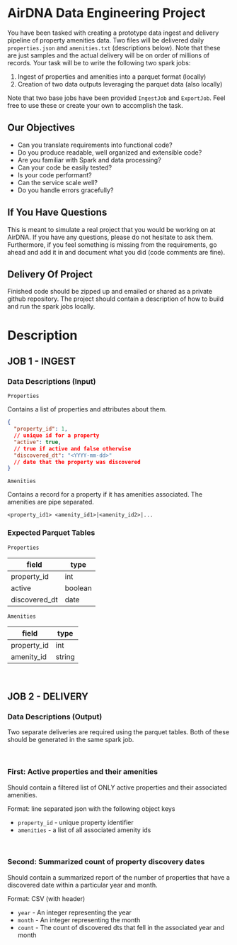 # AirDNA Data Engineering Project

You have been tasked with creating a prototype data ingest and delivery pipeline of property amenities data. Two files
will be delivered daily `properties.json` and `amenities.txt` (descriptions below). Note that these are just samples and
the actual delivery will be on order of millions of records. Your task will be to write the following two spark jobs:

1) Ingest of properties and amenities into a parquet format (locally)
2) Creation of two data outputs leveraging the parquet data (also locally)

Note that two base jobs have been provided `IngestJob` and `ExportJob`. Feel free to use these or create your own to
accomplish the task.

## Our Objectives

- Can you translate requirements into functional code?
- Do you produce readable, well organized and extensible code?
- Are you familiar with Spark and data processing?
- Can your code be easily tested?
- Is your code performant?
- Can the service scale well?
- Do you handle errors gracefully?

## If You Have Questions

This is meant to simulate a real project that you would be working on at AirDNA. If you have any questions, please do
not hesitate to ask them. Furthermore, if you feel something is missing from the requirements, go ahead and add it in
and document what you did (code comments are fine).

## Delivery Of Project

Finished code should be zipped up and emailed or shared as a private github repository. The project should contain a
description of how to build and run the spark jobs locally.

# Description

## JOB 1 - INGEST

### Data Descriptions (Input)

`Properties`

Contains a list of properties and attributes about them.

```json
{
  "property_id": 1,
  // unique id for a property
  "active": true,
  // true if active and false otherwise
  "discovered_dt": "<YYYY-mm-dd>"
  // date that the property was discovered
}
```

`Amenities`

Contains a record for a property if it has amenities associated. The amenities are pipe separated.

```text
<property_id1> <amenity_id1>|<amenity_id2>|...
```

### Expected Parquet Tables

`Properties`

| field         | type    |
|---------------|---------|
| property_id   | int     
| active        | boolean 
| discovered_dt | date    

`Amenities`

| field       | type   |
|-------------|--------|
| property_id | int    
| amenity_id  | string 

<br />

## JOB 2 - DELIVERY

### Data Descriptions (Output)

Two separate deliveries are required using the parquet tables. Both of these should be generated in the same spark job.

<br />

### **First**: Active properties and their amenities

Should contain a filtered list of ONLY active properties and their associated amenities.

Format: line separated json with the following object keys

- `property_id` - unique property identifier
- `amenities` - a list of all associated amenity ids

<br />

### **Second**: Summarized count of property discovery dates

Should contain a summarized report of the number of properties that have a discovered
date within a particular year and month.

Format: CSV (with header)

- `year` - An integer representing the year
- `month` - An integer representing the month
- `count` - The count of discovered dts that fell in the associated year and month
